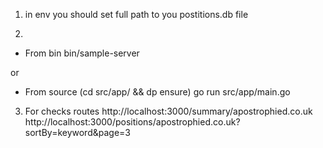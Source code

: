 1) in env you should set full path to you postitions.db file

2)
- From bin 
bin/sample-server

or 

- From source
(cd src/app/ && dp ensure)
go run src/app/main.go

3) For checks routes 
http://localhost:3000/summary/apostrophied.co.uk
http://localhost:3000/positions/apostrophied.co.uk?sortBy=keyword&page=3
